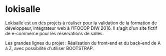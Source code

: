 # lokisalle
Lokisalle est un des projets à réaliser pour la validation de la formation de développeur, intégrateur web à l'IFOCOP DIW 2016.
Il s'agit d'un site fictif de e-commerce pour les réservations de salles.

Les grandes lignes du projet :
Réalisation du front-end et du back-end de A à Z, avec possibilité d'utiliser BOOTSTRAP.
